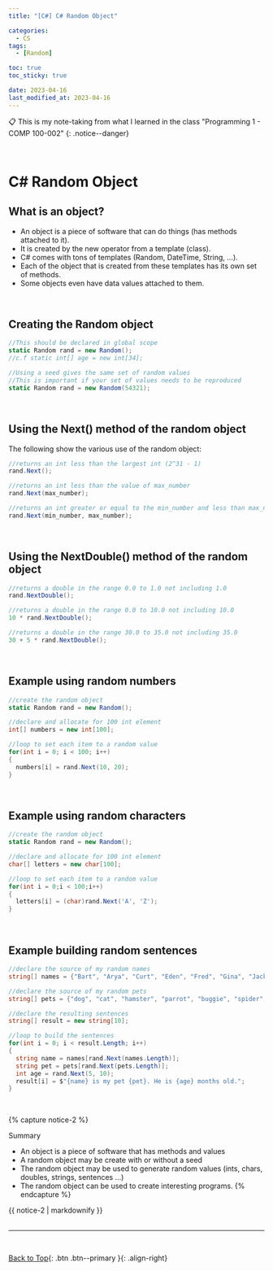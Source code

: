 ```yaml
---
title: "[C#] C# Random Object"

categories:
  - CS
tags:
  - [Random]

toc: true
toc_sticky: true

date: 2023-04-16
last_modified_at: 2023-04-16
---
```


<!-- {% capture notice-2 %}

📋 This is my note-taking from what I learned in the c# tutorials!

- Reference tutorials link: <https://www.w3schools.com/cs/index.php>
  {% endcapture %}

<div class="notice--danger">{{ notice-2 | markdownify }}</div> -->

📋 This is my note-taking from what I learned in the class "Programming 1 - COMP 100-002"
{: .notice--danger}

<br>

# C# Random Object

## What is an object?

- An object is a piece of software that can do things (has methods attached to it).
- It is created by the new operator from a template (class).
- C# comes with tons of templates (Random, DateTime, String, ...).
- Each of the object that is created from these templates has its own set of methods.
- Some objects even have data values attached to them.

<br>

## Creating the Random object

```csharp
//This should be declared in global scope
static Random rand = new Random();
//c.f static int[] age = new int[34];

//Using a seed gives the same set of random values
//This is important if your set of values needs to be reproduced
static Random rand = new Random(54321);
```

<br>

## Using the Next() method of the random object

The following show the various use of the random object:

```csharp
//returns an int less than the largest int (2^31 - 1)
rand.Next();

//returns an int less than the value of max_number
rand.Next(max_number);

//returns an int greater or equal to the min_number and less than max_number
rand.Next(min_number, max_number);
```

<br>

## Using the NextDouble() method of the random object

```csharp
//returns a double in the range 0.0 to 1.0 not including 1.0
rand.NextDouble();

//returns a double in the range 0.0 to 10.0 not including 10.0
10 * rand.NextDouble();

//returns a double in the range 30.0 to 35.0 not including 35.0
30 + 5 * rand.NextDouble();
```

<br>

## Example using random numbers

```csharp
//create the random object
static Random rand = new Random();

//declare and allocate for 100 int element
int[] numbers = new int[100];

//loop to set each item to a random value
for(int i = 0; i < 100; i++)
{
  numbers[i] = rand.Next(10, 20);
}
```

<br>

## Example using random characters

```csharp
//create the random object
static Random rand = new Random();

//declare and allocate for 100 int element
char[] letters = new char[100];

//loop to set each item to a random value
for(int i = 0;i < 100;i++)
{
  letters[i] = (char)rand.Next('A', 'Z');
}
```

<br>

## Example building random sentences

```csharp
//declare the source of my random names
string[] names = {"Bart", "Arya", "Curt", "Eden", "Fred", "Gina", "Jack", "Dave", "Kate"};

//declare the source of my random pets
string[] pets = {"dog", "cat", "hamster", "parrot", "buggie", "spider", "rabbit", "snake"};

//declare the resulting sentences
string[] result = new string[10];

//loop to build the sentences
for(int i = 0; i < result.Length; i++)
{
  string name = names[rand.Next(names.Length)];
  string pet = pets[rand.Next(pets.Length)];
  int age = rand.Next(5, 10);
  result[i] = $"{name} is my pet {pet}. He is {age} months old.";
}
```

<br>

{% capture notice-2 %}

Summary

- An object is a piece of software that has methods and values
- A random object may be create with or without a seed
- The random object may be used to generate random values (ints, chars, doubles, strings, sentences …)
- The random object can be used to create interesting programs.
  {% endcapture %}

<div class="notice--info">{{ notice-2 | markdownify }}</div>

<br>

---

<br>

[Back to Top](#){: .btn .btn--primary }{: .align-right}
